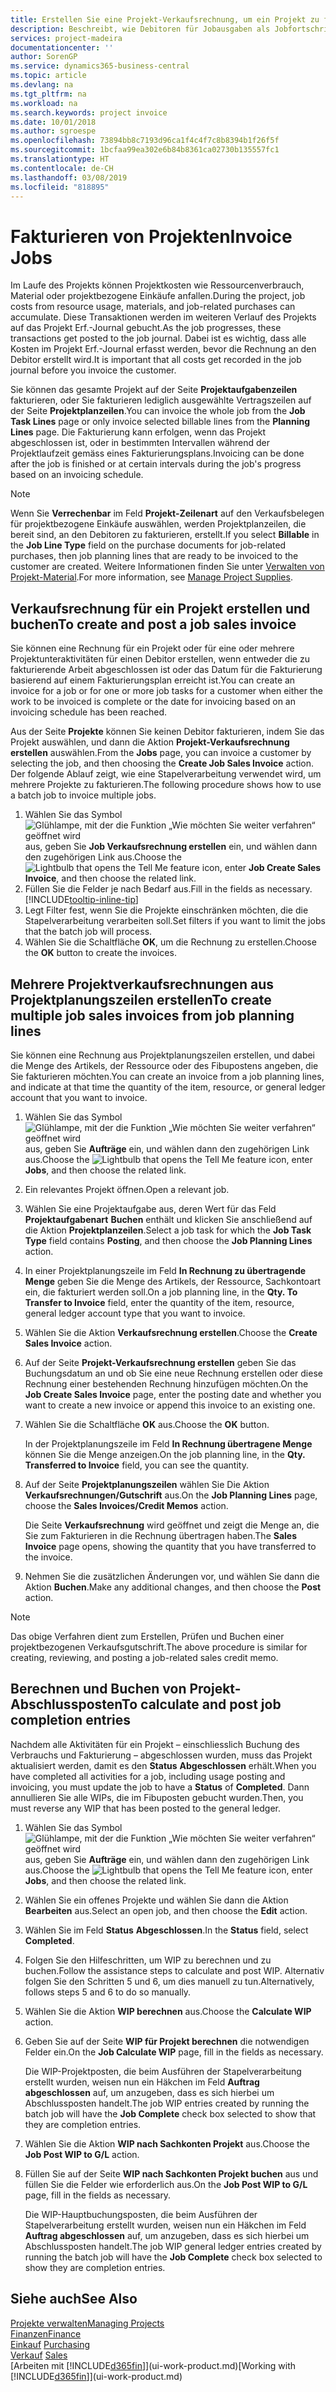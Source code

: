 ```yaml
---
title: Erstellen Sie eine Projekt-Verkaufsrechnung, um ein Projekt zu fakturieren| Microsoft Docs
description: Beschreibt, wie Debitoren für Jobausgaben als Jobfortschritt Rechnung gestellt wird.
services: project-madeira
documentationcenter: ''
author: SorenGP
ms.service: dynamics365-business-central
ms.topic: article
ms.devlang: na
ms.tgt_pltfrm: na
ms.workload: na
ms.search.keywords: project invoice
ms.date: 10/01/2018
ms.author: sgroespe
ms.openlocfilehash: 73894bb8c7193d96ca1f4c4f7c8b8394b1f26f5f
ms.sourcegitcommit: 1bcfaa99ea302e6b84b8361ca02730b135557fc1
ms.translationtype: HT
ms.contentlocale: de-CH
ms.lasthandoff: 03/08/2019
ms.locfileid: "818895"
---
```

# <a name="invoice-jobs"></a><span data-ttu-id="382b1-103">Fakturieren von Projekten</span><span class="sxs-lookup"><span data-stu-id="382b1-103">Invoice Jobs</span></span>
<span data-ttu-id="382b1-104">Im Laufe des Projekts können Projektkosten wie Ressourcenverbrauch, Material oder projektbezogene Einkäufe anfallen.</span><span class="sxs-lookup"><span data-stu-id="382b1-104">During the project, job costs from resource usage, materials, and job-related purchases can accumulate.</span></span> <span data-ttu-id="382b1-105">Diese Transaktionen werden im weiteren Verlauf des Projekts auf das Projekt Erf.-Journal gebucht.</span><span class="sxs-lookup"><span data-stu-id="382b1-105">As the job progresses, these transactions get posted to the job journal.</span></span> <span data-ttu-id="382b1-106">Dabei ist es wichtig, dass alle Kosten im Projekt Erf.-Journal erfasst werden, bevor die Rechnung an den Debitor erstellt wird.</span><span class="sxs-lookup"><span data-stu-id="382b1-106">It is important that all costs get recorded in the job journal before you invoice the customer.</span></span>

<span data-ttu-id="382b1-107">Sie können das gesamte Projekt auf der Seite **Projektaufgabenzeilen** fakturieren, oder Sie fakturieren lediglich ausgewählte Vertragszeilen auf der Seite **Projektplanzeilen**.</span><span class="sxs-lookup"><span data-stu-id="382b1-107">You can invoice the whole job from the **Job Task Lines** page or only invoice selected billable lines from the **Planning Lines** page.</span></span> <span data-ttu-id="382b1-108">Die Fakturierung kann erfolgen, wenn das Projekt abgeschlossen ist, oder in bestimmten Intervallen während der Projektlaufzeit gemäss eines Fakturierungsplans.</span><span class="sxs-lookup"><span data-stu-id="382b1-108">Invoicing can be done after the job is finished or at certain intervals during the job's progress based on an invoicing schedule.</span></span>

> [!NOTE]  
>   <span data-ttu-id="382b1-109">Wenn Sie **Verrechenbar** im Feld **Projekt-Zeilenart** auf den Verkaufsbelegen für projektbezogene Einkäufe auswählen, werden Projektplanzeilen, die bereit sind, an den Debitoren zu fakturieren, erstellt.</span><span class="sxs-lookup"><span data-stu-id="382b1-109">If you select **Billable** in the **Job Line Type** field on the purchase documents for job-related purchases, then job planning lines that are ready to be invoiced to the customer are created.</span></span> <span data-ttu-id="382b1-110">Weitere Informationen finden Sie unter [Verwalten von Projekt-Material](projects-how-manage-project-supplies.md).</span><span class="sxs-lookup"><span data-stu-id="382b1-110">For more information, see [Manage Project Supplies](projects-how-manage-project-supplies.md).</span></span>

## <a name="to-create-and-post-a-job-sales-invoice"></a><span data-ttu-id="382b1-111">Verkaufsrechnung für ein Projekt erstellen und buchen</span><span class="sxs-lookup"><span data-stu-id="382b1-111">To create and post a job sales invoice</span></span>
<span data-ttu-id="382b1-112">Sie können eine Rechnung für ein Projekt oder für eine oder mehrere Projektunteraktivitäten für einen Debitor erstellen, wenn entweder die zu fakturierende Arbeit abgeschlossen ist oder das Datum für die Fakturierung basierend auf einem Fakturierungsplan erreicht ist.</span><span class="sxs-lookup"><span data-stu-id="382b1-112">You can create an invoice for a job or for one or more job tasks for a customer when either the work to be invoiced is complete or the date for invoicing based on an invoicing schedule has been reached.</span></span>

<span data-ttu-id="382b1-113">Aus der Seite **Projekte** können Sie keinen Debitor fakturieren, indem Sie das Projekt auswählen, und dann die Aktion **Projekt-Verkaufsrechnung erstellen** auswählen.</span><span class="sxs-lookup"><span data-stu-id="382b1-113">From the **Jobs** page, you can invoice a customer by selecting the job, and then choosing the **Create Job Sales Invoice** action.</span></span> <span data-ttu-id="382b1-114">Der folgende Ablauf zeigt, wie eine Stapelverarbeitung verwendet wird, um mehrere Projekte zu fakturieren.</span><span class="sxs-lookup"><span data-stu-id="382b1-114">The following procedure shows how to use a batch job to invoice multiple jobs.</span></span>  

1. <span data-ttu-id="382b1-115">Wählen Sie das Symbol ![Glühlampe, mit der die Funktion „Wie möchten Sie weiter verfahren“ geöffnet wird](media/ui-search/search_small.png "Wie möchten Sie weiter verfahren?") aus, geben Sie **Job Verkaufsrechnung erstellen** ein, und wählen dann den zugehörigen Link aus.</span><span class="sxs-lookup"><span data-stu-id="382b1-115">Choose the ![Lightbulb that opens the Tell Me feature](media/ui-search/search_small.png "Tell me what you want to do") icon, enter **Job Create Sales Invoice**, and then choose the related link.</span></span>  
2. <span data-ttu-id="382b1-116">Füllen Sie die Felder je nach Bedarf aus.</span><span class="sxs-lookup"><span data-stu-id="382b1-116">Fill in the fields as necessary.</span></span> [!INCLUDE[tooltip-inline-tip](includes/tooltip-inline-tip_md.md)]
3. <span data-ttu-id="382b1-117">Legt Filter fest, wenn Sie die Projekte einschränken möchten, die die Stapelverarbeitung verarbeiten soll.</span><span class="sxs-lookup"><span data-stu-id="382b1-117">Set filters if you want to limit the jobs that the batch job will process.</span></span>
4. <span data-ttu-id="382b1-118">Wählen Sie die Schaltfläche **OK**, um die Rechnung zu erstellen.</span><span class="sxs-lookup"><span data-stu-id="382b1-118">Choose the **OK** button to create the invoices.</span></span>  

## <a name="to-create-multiple-job-sales-invoices-from-job-planning-lines"></a><span data-ttu-id="382b1-119">Mehrere Projektverkaufsrechnungen aus Projektplanungszeilen erstellen</span><span class="sxs-lookup"><span data-stu-id="382b1-119">To create multiple job sales invoices from job planning lines</span></span>
<span data-ttu-id="382b1-120">Sie können eine Rechnung aus Projektplanungszeilen erstellen, und dabei die Menge des Artikels, der Ressource oder des Fibupostens angeben, die Sie fakturieren möchten.</span><span class="sxs-lookup"><span data-stu-id="382b1-120">You can create an invoice from a job planning lines, and indicate at that time the quantity of the item, resource, or general ledger account that you want to invoice.</span></span>

1. <span data-ttu-id="382b1-121">Wählen Sie das Symbol ![Glühlampe, mit der die Funktion „Wie möchten Sie weiter verfahren“ geöffnet wird](media/ui-search/search_small.png "Wie möchten Sie weiter verfahren?") aus, geben Sie **Aufträge** ein, und wählen dann den zugehörigen Link aus.</span><span class="sxs-lookup"><span data-stu-id="382b1-121">Choose the ![Lightbulb that opens the Tell Me feature](media/ui-search/search_small.png "Tell me what you want to do") icon, enter **Jobs**, and then choose the related link.</span></span>
2. <span data-ttu-id="382b1-122">Ein relevantes Projekt öffnen.</span><span class="sxs-lookup"><span data-stu-id="382b1-122">Open a relevant job.</span></span>
3. <span data-ttu-id="382b1-123">Wählen Sie eine Projektaufgabe aus, deren Wert für das Feld **Projektaufgabenart** **Buchen** enthält und klicken Sie anschließend auf die Aktion **Projektplanzeilen**.</span><span class="sxs-lookup"><span data-stu-id="382b1-123">Select a job task for which the **Job Task Type** field contains **Posting**, and then choose the **Job Planning Lines** action.</span></span>  
4. <span data-ttu-id="382b1-124">In einer Projektplanungszeile im Feld **In Rechnung zu übertragende Menge** geben Sie die Menge des Artikels, der Ressource, Sachkontoart ein, die fakturiert werden soll.</span><span class="sxs-lookup"><span data-stu-id="382b1-124">On a job planning line, in the **Qty. To Transfer to Invoice** field, enter the quantity of the item, resource, general ledger account type that you want to invoice.</span></span>  
5. <span data-ttu-id="382b1-125">Wählen Sie die Aktion **Verkaufsrechnung erstellen**.</span><span class="sxs-lookup"><span data-stu-id="382b1-125">Choose the **Create Sales Invoice** action.</span></span>
6. <span data-ttu-id="382b1-126">Auf der Seite **Projekt-Verkaufsrechnung erstellen** geben Sie das Buchungsdatum an und ob Sie eine neue Rechnung erstellen oder diese Rechnung einer bestehenden Rechnung hinzufügen möchten.</span><span class="sxs-lookup"><span data-stu-id="382b1-126">On the **Job Create Sales Invoice** page, enter the posting date and whether you want to create a new invoice or append this invoice to an existing one.</span></span>
7. <span data-ttu-id="382b1-127">Wählen Sie die Schaltfläche **OK** aus.</span><span class="sxs-lookup"><span data-stu-id="382b1-127">Choose the **OK** button.</span></span>  

    <span data-ttu-id="382b1-128">In der Projektplanungszeile im Feld **In Rechnung übertragene Menge** können Sie die Menge anzeigen.</span><span class="sxs-lookup"><span data-stu-id="382b1-128">On the job planning line, in the **Qty. Transferred to Invoice** field, you can see the quantity.</span></span>
8. <span data-ttu-id="382b1-129">Auf der Seite **Projektplanungszeilen** wählen Sie Die Aktion **Verkaufsrechnungen/Gutschrift** aus.</span><span class="sxs-lookup"><span data-stu-id="382b1-129">On the **Job Planning Lines** page, choose the **Sales Invoices/Credit Memos** action.</span></span>

    <span data-ttu-id="382b1-130">Die Seite **Verkaufsrechnung** wird geöffnet und zeigt die Menge an, die Sie zum Fakturieren in die Rechnung übertragen haben.</span><span class="sxs-lookup"><span data-stu-id="382b1-130">The **Sales Invoice** page opens, showing the quantity that you have transferred to the invoice.</span></span>  
9. <span data-ttu-id="382b1-131">Nehmen Sie die zusätzlichen Änderungen vor, und wählen Sie dann die Aktion **Buchen**.</span><span class="sxs-lookup"><span data-stu-id="382b1-131">Make any additional changes, and then choose the **Post** action.</span></span>

> [!NOTE]  
>   <span data-ttu-id="382b1-132">Das obige Verfahren dient zum Erstellen, Prüfen und Buchen einer projektbezogenen Verkaufsgutschrift.</span><span class="sxs-lookup"><span data-stu-id="382b1-132">The above procedure is similar for creating, reviewing, and posting a job-related sales credit memo.</span></span>

## <a name="to-calculate-and-post-job-completion-entries"></a><span data-ttu-id="382b1-133">Berechnen und Buchen von Projekt-Abschlussposten</span><span class="sxs-lookup"><span data-stu-id="382b1-133">To calculate and post job completion entries</span></span>
<span data-ttu-id="382b1-134">Nachdem alle Aktivitäten für ein Projekt – einschliesslich Buchung des Verbrauchs und Fakturierung – abgeschlossen wurden, muss das Projekt aktualisiert werden, damit es den **Status** **Abgeschlossen** erhält.</span><span class="sxs-lookup"><span data-stu-id="382b1-134">When you have completed all activities for a job, including usage posting and invoicing, you must update the job to have a **Status** of **Completed**.</span></span> <span data-ttu-id="382b1-135">Dann annullieren Sie alle WIPs, die im Fibuposten gebucht wurden.</span><span class="sxs-lookup"><span data-stu-id="382b1-135">Then, you must reverse any WIP that has been posted to the general ledger.</span></span>

1. <span data-ttu-id="382b1-136">Wählen Sie das Symbol ![Glühlampe, mit der die Funktion „Wie möchten Sie weiter verfahren“ geöffnet wird](media/ui-search/search_small.png "Wie möchten Sie weiter verfahren?") aus, geben Sie **Aufträge** ein, und wählen dann den zugehörigen Link aus.</span><span class="sxs-lookup"><span data-stu-id="382b1-136">Choose the ![Lightbulb that opens the Tell Me feature](media/ui-search/search_small.png "Tell me what you want to do") icon, enter **Jobs**, and then choose the related link.</span></span>  
2. <span data-ttu-id="382b1-137">Wählen Sie ein offenes Projekte und wählen Sie dann die Aktion **Bearbeiten** aus.</span><span class="sxs-lookup"><span data-stu-id="382b1-137">Select an open job, and then choose the **Edit** action.</span></span>
3. <span data-ttu-id="382b1-138">Wählen Sie im Feld **Status** **Abgeschlossen**.</span><span class="sxs-lookup"><span data-stu-id="382b1-138">In the **Status** field, select **Completed**.</span></span>
4. <span data-ttu-id="382b1-139">Folgen Sie den Hilfeschritten, um WIP zu berechnen und zu buchen.</span><span class="sxs-lookup"><span data-stu-id="382b1-139">Follow the assistance steps to calculate and post WIP.</span></span> <span data-ttu-id="382b1-140">Alternativ folgen Sie den Schritten 5 und 6, um dies manuell zu tun.</span><span class="sxs-lookup"><span data-stu-id="382b1-140">Alternatively, follows steps 5 and 6 to do so manually.</span></span>  
5. <span data-ttu-id="382b1-141">Wählen Sie die Aktion **WIP berechnen** aus.</span><span class="sxs-lookup"><span data-stu-id="382b1-141">Choose the **Calculate WIP** action.</span></span>
6. <span data-ttu-id="382b1-142">Geben Sie auf der Seite **WIP für Projekt berechnen** die notwendigen Felder ein.</span><span class="sxs-lookup"><span data-stu-id="382b1-142">On the **Job Calculate WIP** page, fill in the fields as necessary.</span></span>  

     <span data-ttu-id="382b1-143">Die WIP-Projektposten, die beim Ausführen der Stapelverarbeitung erstellt wurden, weisen nun ein Häkchen im Feld **Auftrag abgeschlossen** auf, um anzugeben, dass es sich hierbei um Abschlussposten handelt.</span><span class="sxs-lookup"><span data-stu-id="382b1-143">The job WIP entries created by running the batch job will have the **Job Complete** check box selected to show that they are completion entries.</span></span>  
7. <span data-ttu-id="382b1-144">Wählen Sie die Aktion **WIP nach Sachkonten Projekt** aus.</span><span class="sxs-lookup"><span data-stu-id="382b1-144">Choose the **Job Post WIP to G/L** action.</span></span>
8. <span data-ttu-id="382b1-145">Füllen Sie auf der Seite **WIP nach Sachkonten Projekt buchen** aus und füllen Sie die Felder wie erforderlich aus.</span><span class="sxs-lookup"><span data-stu-id="382b1-145">On the **Job Post WIP to G/L** page, fill in the fields as necessary.</span></span>  

     <span data-ttu-id="382b1-146">Die WIP-Hauptbuchungsposten, die beim Ausführen der Stapelverarbeitung erstellt wurden, weisen nun ein Häkchen im Feld **Auftrag abgeschlossen** auf, um anzugeben, dass es sich hierbei um Abschlussposten handelt.</span><span class="sxs-lookup"><span data-stu-id="382b1-146">The job WIP general ledger entries created by running the batch job will have the **Job Complete** check box selected to show they are completion entries.</span></span>

## <a name="see-also"></a><span data-ttu-id="382b1-147">Siehe auch</span><span class="sxs-lookup"><span data-stu-id="382b1-147">See Also</span></span>
[<span data-ttu-id="382b1-148">Projekte verwalten</span><span class="sxs-lookup"><span data-stu-id="382b1-148">Managing Projects</span></span>](projects-manage-projects.md)  
[<span data-ttu-id="382b1-149">Finanzen</span><span class="sxs-lookup"><span data-stu-id="382b1-149">Finance</span></span>](finance.md)  
<span data-ttu-id="382b1-150">[Einkauf](purchasing-manage-purchasing.md)       </span><span class="sxs-lookup"><span data-stu-id="382b1-150">[Purchasing](purchasing-manage-purchasing.md)       </span></span>  
<span data-ttu-id="382b1-151">[Verkauf](sales-manage-sales.md)    </span><span class="sxs-lookup"><span data-stu-id="382b1-151">[Sales](sales-manage-sales.md)    </span></span>  
<span data-ttu-id="382b1-152">[Arbeiten mit [!INCLUDE[d365fin](includes/d365fin_md.md)]](ui-work-product.md)</span><span class="sxs-lookup"><span data-stu-id="382b1-152">[Working with [!INCLUDE[d365fin](includes/d365fin_md.md)]](ui-work-product.md)</span></span>  
